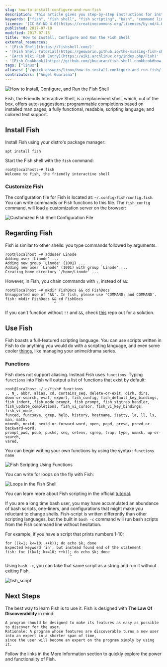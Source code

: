 ```yaml
---
slug: how-to-install-configure-and-run-fish
description: 'This article gives you step-by-step instructions for installing and configuring Fish, the Friendly Interactive Shell, a replacement shell interface.'
keywords: ["fish", "fish shell", "fish scripting", "bash", "command line shell", "The Friendly Interactive Shell"]
license: '[CC BY-ND 4.0](https://creativecommons.org/licenses/by-nd/4.0)'
published: 2017-07-18
modified: 2017-07-18
title: 'How to Install, Configure and Run the Fish Shell'
external_resources:
- '[Fish Shell](https://fishshell.com/)'
- '[Fish Shell Tutorial](https://geowarin.github.io/the-missing-fish-shell-tutorial.html)'
- '[Arch Wiki Fish Entry](https://wiki.archlinux.org/index.php/Fish)'
- '[Fish Cookbook](https://github.com/jbucaran/fish-shell-cookbook#how-to-find-my-current-location-in-fish)'
tags: ["linux"]
aliases: ['/quick-answers/linux/how-to-install-configure-and-run-fish/']
contributors: ["Angel Guarisma"]
---
```


![How to Install, Configure, and Run the Fish Shell](fish_banner.jpg)

Fish, the Friendly Interactive Shell, is a replacement shell, which, out of the box, offers auto-suggestions; programmable completions based on installed man pages; a fully functional, readable, scripting language; and colored text support.


## Install Fish

Install Fish using your distro's package manager:

    apt install fish

Start the Fish shell with the `fish` command:

    root@localhost:~# fish
    Welcome to fish, the friendly interactive shell

### Customize Fish

The configuration file for Fish is located at: `~/.config/fish/config.fish`. You can write commands or Fish functions to this file. The `fish_config` command, will load a customization server on the browser:

![Customized Fish Shell Configuration File](fish_config.png)

## Regarding Fish

Fish is similar to other shells: you type commands followed by arguments.

    root@localhost ~# adduser Linode
    Adding user `Linode' ...
    Adding new group `Linode' (1001) ...
    Adding new user `Linode' (1001) with group `Linode' ...
    Creating home directory `/home/Linode' ...

However, in Fish, you chain commands with `;`, instead of `&&`:

    root@localhost ~# mkdir FishDocs && cd FishDocs
    Unsupported use of '&&'. In fish, please use 'COMMAND; and COMMAND'.
    fish: mkdir FishDocs && cd FishDocs
                          ^

If you can't function without `!!` and `&&`, check [this](https://github.com/fish-shell/fish-shell/wiki/Bash-Refugees) repo out for a solution.


## Use Fish

Fish boasts a full-featured scripting language. You can use scripts written in Fish to do anything you would do with a scripting language, and even some cooler [things](https://github.com/onodera-punpun/neet), like managing your anime/drama series.


### Functions
Fish does not support aliasing. Instead Fish uses `functions`. Typing `functions` into Fish will output a list of functions that exist by default:


    root@localhost ~/.c/fish# functions
    ., N_, abbr, alias, cd, contains_seq, delete-or-exit, dirh, dirs,
    down-or-search, eval, export, fish_config, fish_default_key_bindings,
    fish_indent, fish_mode_prompt, fish_prompt, fish_sigtrap_handler,
    fish_update_completions, fish_vi_cursor, fish_vi_key_bindings, fish_vi_mode,
    funced, funcsave, grep, help, history, hostname, isatty, la, ll, ls, man, math,
    mimedb, nextd, nextd-or-forward-word, open, popd, prevd, prevd-or-backward-word,
    prompt_pwd, psub, pushd, seq, setenv, sgrep, trap, type, umask, up-or-search,
    vared,

You can begin writing your own functions by using the syntax: `functions name`

![Fish Scripting Using Functions](fish_functions.png)

You can write for loops on the fly with Fish:

![Loops in the Fish Shell](fish_for.png)

You can learn more about Fish scripting in the official [tutorial](https://fishshell.com/docs/current/tutorial.html).


If you are a long time bash user, you may have accumulated an abundance of bash scripts, one-liners, and configurations that might make you reluctant to change shells. Fish-script is written differently than other scripting languages, but the built in `bash -c` command will run bash scripts from the Fish command line without hesitation.

For example, if you have a script that prints numbers 1-10:

    for ((k=1; k<=10; ++k)); do echo $k; done
    Expected keyword 'in', but instead found end of the statement
    fish: for ((k=1; k<=10; ++k)); do echo $k; done
                                 ^

Using `bash -c`, you can take that same script as a string and run it without exiting Fish.

![fish_script](fish_script.png)


## Next Steps

The best way to learn Fish is to use it. Fish is designed with **The Law Of Discoverability** in mind:

    A program should be designed to make its features as easy as possible to discover for the user.
    Rationale: A program whose features are discoverable turns a new user into an expert in a shorter span of time,
    since the user will become an expert on the program simply by using it.

Follow the links in the More Information section to quickly explore the power and functionality of Fish.
